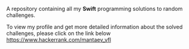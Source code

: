 A repository containing all my **Swift** programming solutions to random challenges.

To view my profile and get more detailed information about the solved challenges, please click on the link below
https://www.hackerrank.com/mantaev_vfl
